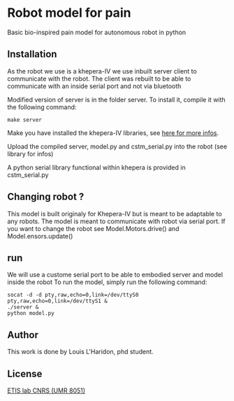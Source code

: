 # Robot model for pain
Basic bio-inspired pain model for autonomous robot in python 

## Installation
As the robot we use is a khepera-IV we use inbuilt server client to communicate with the robot.
The client was rebuilt to be able to communicate with an inside serial port and not via bluetooth

Modified version of server is in the folder server. To install it, compile it with the following command:
```
make server
```
Make you have installed the khepera-IV libraries, see [here for more infos](https://ftp.k-team.com/KheperaIV/software/Gumstix%20COM%20Y/UserManual/Khepera%20IV%20User%20Manual%204.x.pdf).

Upload the compiled server, model.py and cstm_serial.py into the robot (see library for infos)

A python serial library functional within khepera is provided in cstm_serial.py


## Changing robot ?
This model is built originaly for Khepera-IV but is meant to be adaptable to any robots.
The model is meant to communicate with robot via serial port.
If you want to change the robot see Model.Motors.drive() and Model.ensors.update()

## run

We will use a custome serial port to be able to embodied server and model inside the robot
To run the model, simply run the following command:
```
socat -d -d pty,raw,echo=0,link=/dev/ttyS0 pty,raw,echo=0,link=/dev/ttyS1 &
./server &
python model.py 
```

## Author
This work is done by Louis L'Haridon, phd student.

## License
[ETIS lab CNRS (UMR 8051)](https://www.etis-lab.fr/)
